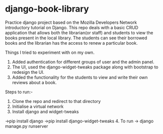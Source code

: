 # django-book-library

Practice django project based on the Mozilla Developers Network introductory tutorial on Django.
This repo deals with a basic CRUD application that allows both the librarian(or staff) and students to view the books present in the 
local library. The students can see their borrowed books and the librarian has the access to renew a particular book.

Things I tried to experiment with on my own.
1. Added authentication for different groups of user and the admin panel.
2. The UI, used the django-widget-tweaks package along with bootstrap to redesign the UI.
3. Added the functionality for the students to view and write their own reviews about a book.

Steps to run:-
1. Clone the repo and redirect to that directory 
2. Initialise a virtual network
3. Install django and widget-tweaks
  
  ->pip install django
  ->pip install django-widget-tweaks
4. To run -> django manage.py runserver 
